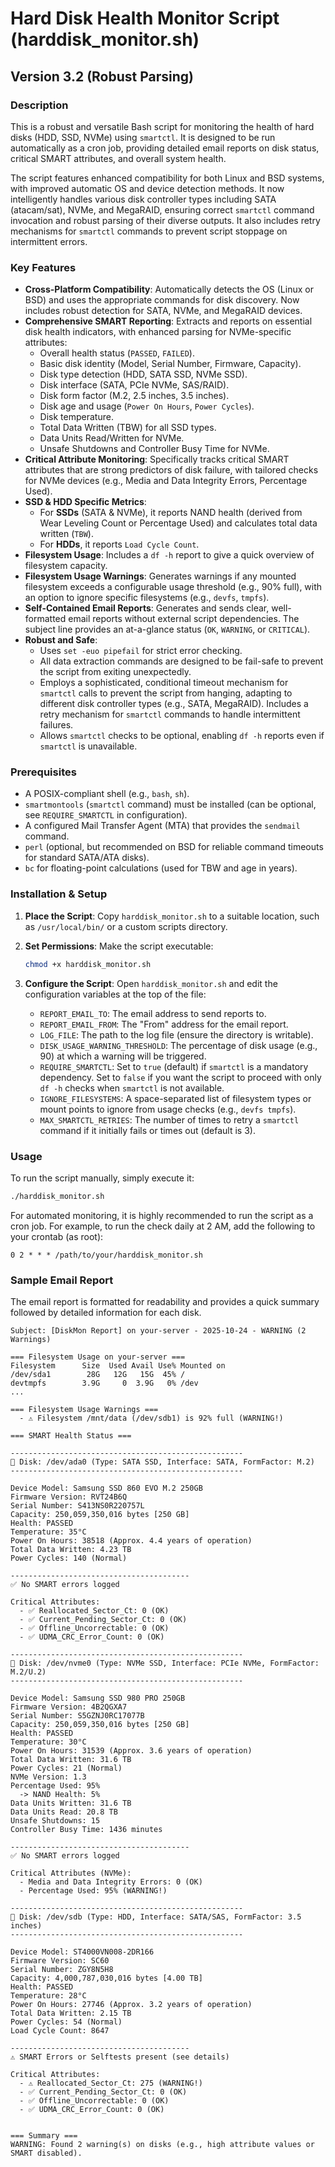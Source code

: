 # Hard Disk Health Monitor Script (harddisk_monitor.sh)

## Version 3.2 (Robust Parsing)

### Description

This is a robust and versatile Bash script for monitoring the health of hard disks (HDD, SSD, NVMe) using `smartctl`. It is designed to be run automatically as a cron job, providing detailed email reports on disk status, critical SMART attributes, and overall system health.

The script features enhanced compatibility for both Linux and BSD systems, with improved automatic OS and device detection methods. It now intelligently handles various disk controller types including SATA (atacam/sat), NVMe, and MegaRAID, ensuring correct `smartctl` command invocation and robust parsing of their diverse outputs. It also includes retry mechanisms for `smartctl` commands to prevent script stoppage on intermittent errors.

### Key Features

- **Cross-Platform Compatibility**: Automatically detects the OS (Linux or BSD) and uses the appropriate commands for disk discovery. Now includes robust detection for SATA, NVMe, and MegaRAID devices.
- **Comprehensive SMART Reporting**: Extracts and reports on essential disk health indicators, with enhanced parsing for NVMe-specific attributes:
    - Overall health status (`PASSED`, `FAILED`).
    - Basic disk identity (Model, Serial Number, Firmware, Capacity).
    - Disk type detection (HDD, SATA SSD, NVMe SSD).
    - Disk interface (SATA, PCIe NVMe, SAS/RAID).
    - Disk form factor (M.2, 2.5 inches, 3.5 inches).
    - Disk age and usage (`Power On Hours`, `Power Cycles`).
    - Disk temperature.
    - Total Data Written (TBW) for all SSD types.
    - Data Units Read/Written for NVMe.
    - Unsafe Shutdowns and Controller Busy Time for NVMe.
- **Critical Attribute Monitoring**: Specifically tracks critical SMART attributes that are strong predictors of disk failure, with tailored checks for NVMe devices (e.g., Media and Data Integrity Errors, Percentage Used).
- **SSD & HDD Specific Metrics**: 
    - For **SSDs** (SATA & NVMe), it reports NAND health (derived from Wear Leveling Count or Percentage Used) and calculates total data written (`TBW`).
    - For **HDDs**, it reports `Load Cycle Count`.
- **Filesystem Usage**: Includes a `df -h` report to give a quick overview of filesystem capacity.
- **Filesystem Usage Warnings**: Generates warnings if any mounted filesystem exceeds a configurable usage threshold (e.g., 90% full), with an option to ignore specific filesystems (e.g., `devfs`, `tmpfs`).
- **Self-Contained Email Reports**: Generates and sends clear, well-formatted email reports without external script dependencies. The subject line provides an at-a-glance status (`OK`, `WARNING`, or `CRITICAL`).
- **Robust and Safe**: 
    - Uses `set -euo pipefail` for strict error checking.
    - All data extraction commands are designed to be fail-safe to prevent the script from exiting unexpectedly.
    - Employs a sophisticated, conditional timeout mechanism for `smartctl` calls to prevent the script from hanging, adapting to different disk controller types (e.g., SATA, MegaRAID). Includes a retry mechanism for `smartctl` commands to handle intermittent failures.
    - Allows `smartctl` checks to be optional, enabling `df -h` reports even if `smartctl` is unavailable.

### Prerequisites

- A POSIX-compliant shell (e.g., `bash`, `sh`).
- `smartmontools` (`smartctl` command) must be installed (can be optional, see `REQUIRE_SMARTCTL` in configuration).
- A configured Mail Transfer Agent (MTA) that provides the `sendmail` command.
- `perl` (optional, but recommended on BSD for reliable command timeouts for standard SATA/ATA disks).
- `bc` for floating-point calculations (used for TBW and age in years).

### Installation & Setup

1.  **Place the Script**: Copy `harddisk_monitor.sh` to a suitable location, such as `/usr/local/bin/` or a custom scripts directory.

2.  **Set Permissions**: Make the script executable:
    ```bash
    chmod +x harddisk_monitor.sh
    ```

3.  **Configure the Script**: Open `harddisk_monitor.sh` and edit the configuration variables at the top of the file:
    - `REPORT_EMAIL_TO`: The email address to send reports to.
    - `REPORT_EMAIL_FROM`: The "From" address for the email report.
    - `LOG_FILE`: The path to the log file (ensure the directory is writable).
    - `DISK_USAGE_WARNING_THRESHOLD`: The percentage of disk usage (e.g., 90) at which a warning will be triggered.
    - `REQUIRE_SMARTCTL`: Set to `true` (default) if `smartctl` is a mandatory dependency. Set to `false` if you want the script to proceed with only `df -h` checks when `smartctl` is not available.
    - `IGNORE_FILESYSTEMS`: A space-separated list of filesystem types or mount points to ignore from usage checks (e.g., `devfs tmpfs`).
    - `MAX_SMARTCTL_RETRIES`: The number of times to retry a `smartctl` command if it initially fails or times out (default is 3).

### Usage

To run the script manually, simply execute it:

```bash
./harddisk_monitor.sh
```

For automated monitoring, it is highly recommended to run the script as a cron job. For example, to run the check daily at 2 AM, add the following to your crontab (as root):

```crontab
0 2 * * * /path/to/your/harddisk_monitor.sh
```

### Sample Email Report

The email report is formatted for readability and provides a quick summary followed by detailed information for each disk.

```
Subject: [DiskMon Report] on your-server - 2025-10-24 - WARNING (2 Warnings)

=== Filesystem Usage on your-server ===
Filesystem      Size  Used Avail Use% Mounted on
/dev/sda1        28G   12G   15G  45% /
devtmpfs        3.9G     0  3.9G   0% /dev
...

=== Filesystem Usage Warnings ===
  - ⚠️ Filesystem /mnt/data (/dev/sdb1) is 92% full (WARNING!)

=== SMART Health Status ===

----------------------------------------------------
💽 Disk: /dev/ada0 (Type: SATA SSD, Interface: SATA, FormFactor: M.2)
----------------------------------------------------

Device Model: Samsung SSD 860 EVO M.2 250GB
Firmware Version: RVT24B6Q
Serial Number: S413NS0R220757L
Capacity: 250,059,350,016 bytes [250 GB]
Health: PASSED
Temperature: 35°C
Power On Hours: 38518 (Approx. 4.4 years of operation)
Total Data Written: 4.23 TB
Power Cycles: 140 (Normal)

----------------------------------------
✅ No SMART errors logged

Critical Attributes:
  - ✅ Reallocated_Sector_Ct: 0 (OK)
  - ✅ Current_Pending_Sector_Ct: 0 (OK)
  - ✅ Offline_Uncorrectable: 0 (OK)
  - ✅ UDMA_CRC_Error_Count: 0 (OK)

----------------------------------------------------
💽 Disk: /dev/nvme0 (Type: NVMe SSD, Interface: PCIe NVMe, FormFactor: M.2/U.2)
----------------------------------------------------

Device Model: Samsung SSD 980 PRO 250GB
Firmware Version: 4B2QGXA7
Serial Number: S5GZNJ0RC17077B
Capacity: 250,059,350,016 bytes [250 GB]
Health: PASSED
Temperature: 30°C
Power On Hours: 31539 (Approx. 3.6 years of operation)
Total Data Written: 31.6 TB
Power Cycles: 21 (Normal)
NVMe Version: 1.3
Percentage Used: 95%
  -> NAND Health: 5%
Data Units Written: 31.6 TB
Data Units Read: 20.8 TB
Unsafe Shutdowns: 15
Controller Busy Time: 1436 minutes

----------------------------------------
✅ No SMART errors logged

Critical Attributes (NVMe):
  - Media and Data Integrity Errors: 0 (OK)
  - Percentage Used: 95% (WARNING!)

----------------------------------------------------
💽 Disk: /dev/sdb (Type: HDD, Interface: SATA/SAS, FormFactor: 3.5 inches)
----------------------------------------------------

Device Model: ST4000VN008-2DR166
Firmware Version: SC60
Serial Number: ZGY8N5H8
Capacity: 4,000,787,030,016 bytes [4.00 TB]
Health: PASSED
Temperature: 28°C
Power On Hours: 27746 (Approx. 3.2 years of operation)
Total Data Written: 2.15 TB
Power Cycles: 54 (Normal)
Load Cycle Count: 8647

----------------------------------------
⚠️ SMART Errors or Selftests present (see details)

Critical Attributes:
  - ⚠️ Reallocated_Sector_Ct: 275 (WARNING!)
  - ✅ Current_Pending_Sector_Ct: 0 (OK)
  - ✅ Offline_Uncorrectable: 0 (OK)
  - ✅ UDMA_CRC_Error_Count: 0 (OK)


=== Summary ===
WARNING: Found 2 warning(s) on disks (e.g., high attribute values or SMART disabled).
```
